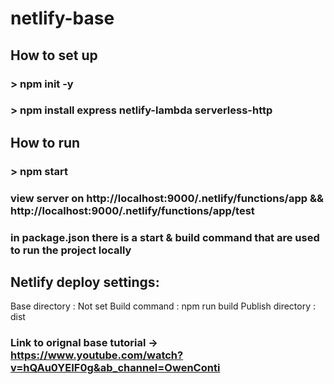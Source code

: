 # netlify-base

## How to set up

### > npm init -y
### > npm install express netlify-lambda serverless-http

## How to run

### > npm start

### view server on http://localhost:9000/.netlify/functions/app && http://localhost:9000/.netlify/functions/app/test
### in package.json there is a start & build command that are used to run the project locally

## Netlify deploy settings: 

Base directory : Not set
Build command : npm run build
Publish directory : dist

### Link to orignal base tutorial -> https://www.youtube.com/watch?v=hQAu0YEIF0g&ab_channel=OwenConti